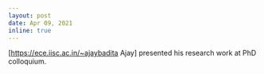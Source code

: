 ```yaml
---
layout: post
date: Apr 09, 2021
inline: true
---
```


[https://ece.iisc.ac.in/~ajaybadita Ajay] presented his research work at PhD colloquium.
